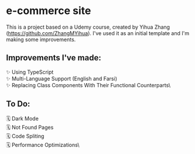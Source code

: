 # e-commerce site

This is a project based on a Udemy course, created by Yihua Zhang (https://github.com/ZhangMYihua). I've used it as an initial template and I'm making some improvements.

## Improvements I've made:

✨ Using TypeScript\
✨ Multi-Language Support (English and Farsi)\
✨ Replacing Class Components With Their Functional Counterparts\

## To Do:

🗓 Dark Mode\
🗓 Not Found Pages\
🗓 Code Spliting\
🗓 Performance Optimizations\

